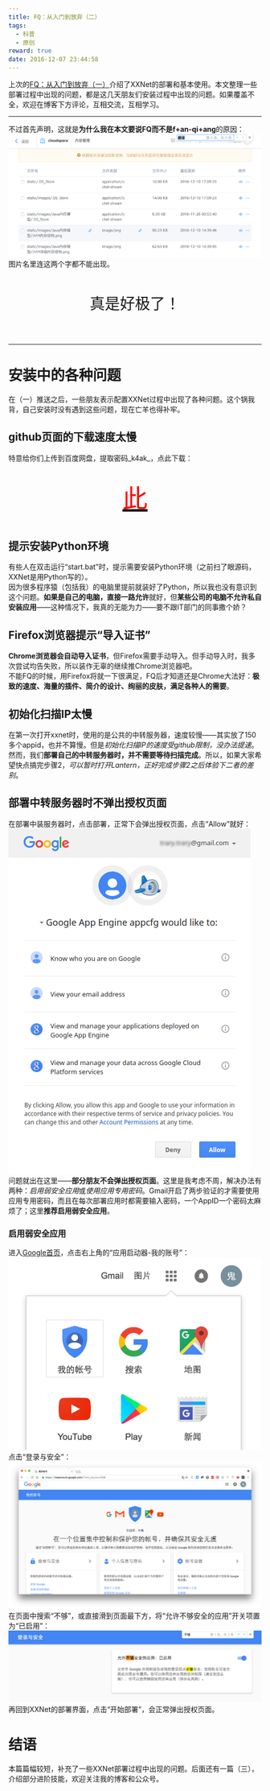 ```yaml
---
title: FQ：从入门到放弃（二）  
tags:  
  - 科普  
  - 原创  
reward: true  
date: 2016-12-07 23:44:58  
---
```


上次的[FQ：从入门到放弃（一）](https://forienlauo.github.io/2016/12/05/%E7%BF%BB%E5%A2%99%EF%BC%9A%E4%BB%8E%E5%85%A5%E9%97%A8%E5%88%B0%E6%94%BE%E5%BC%83%EF%BC%88%E4%B8%80%EF%BC%89/)介绍了XXNet的部署和基本使用。本文整理一些部署过程中出现的问题，都是这几天朋友们安装过程中出现的问题。如果覆盖不全，欢迎在博客下方评论，互相交流，互相学习。  

<!--more-->

---

不过首先声明，这就是**为什么我在本文要说FQ而不是f+an-qi+ang**的原因：  
![](../../qiniu/static/images/FQ：从入门到放弃（二）/这就是为什么我要说FQ而不是f+an-qi+ang.png)  
图片名里连这两个字都不能出现。  

<br><div style="text-align:center;font-size:30px">
真是好极了！
</div><br>  

---

# 安装中的各种问题
在（一）推送之后，一些朋友表示配置XXNet过程中出现了各种问题。这个锅我背，自己安装时没有遇到这些问题，现在亡羊也得补牢。  
## github页面的下载速度太慢
特意给你们上传到百度网盘，提取密码_k4ak_，点此下载：  

<a href="https://pan.baidu.com/s/1gfLXQ87">
<br><div style="text-align:center;color:red;font-size:50px">
此
</div><br>
</a>  

## 提示安装Python环境
有些人在双击运行“start.bat”时，提示需要安装Python环境（之前扫了眼源码，XXNet是用Python写的）。  
因为很多程序猿（包括我）的电脑里提前就装好了Python，所以我也没有意识到这个问题。**如果是自己的电脑，直接一路允许**就好，但**某些公司的电脑不允许私自安装应用**——这种情况下，我真的无能为力——要不跟IT部门的同事撒个娇？  
## Firefox浏览器提示“导入证书”
**Chrome浏览器会自动导入证书**，但Firefox需要手动导入。但手动导入时，我多次尝试均告失败，所以装作无辜的继续推Chrome浏览器吧。  
不能FQ的时候，用Firefox将就一下很满足，FQ后才知道还是Chrome大法好：**极致的速度、海量的插件、简介的设计、绚丽的皮肤，满足各种人的需要**。  
## 初始化扫描IP太慢
在第一次打开xxnet时，使用的是公共的中转服务器，速度较慢——其实放了150多个appid，也并不算慢。但是*初始化扫描IP的速度受github限制，没办法提速*。  
然而，我们**部署自己的中转服务器时，并不需要等待扫描完成**。所以，如果大家希望快点搞完步骤2，*可以暂时打开Lantern，正好完成步骤2之后体验下二者的差别*。  
## 部署中转服务器时不弹出授权页面
在部署中装服务器时，点击部署，正常下会弹出授权页面，点击“Allow”就好：  
![](../../qiniu/static/images/FQ：从入门到放弃（二）/Google开发者-授权.png)  
问题就出在这里——**部分朋友不会弹出授权页面**。这里是我考虑不周，解决办法有两种：*启用弱安全应用*或*使用应用专用密码*。Gmail开启了两步验证的才需要使用应用专用密码，而且在每次部署应用时都需要输入密码，一个AppID一个密码太麻烦了；这里**推荐启用弱安全应用**。  
### 启用弱安全应用
进入[Google首页](https://www.google.com)，点击右上角的“应用启动器-我的账号”：  
![](../../qiniu/static/images/FQ：从入门到放弃（二）/Google-启用弱安全应用-01.png)  
点击“登录与安全”：  
![](../../qiniu/static/images/FQ：从入门到放弃（二）/Google-启用弱安全应用-02.png)  
在页面中搜索“不够”，或直接滑到页面最下方，将“允许不够安全的应用”开关项置为“已启用”：  
![](../../qiniu/static/images/FQ：从入门到放弃（二）/Google-启用弱安全应用-03.png)  
再回到XXNet的部署界面，点击“开始部署”，会正常弹出授权页面。  
# 结语
本篇篇幅较短，补充了一些XXNet部署过程中出现的问题。后面还有一篇（三），介绍部分进阶技能，欢迎关注我的博客和公众号。  
